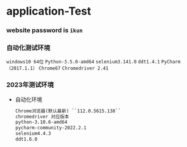 # application-Test
### website password is `ikun`

### 自动化测试环境
  ``windows10 64位``
  ``Python-3.5.0-amd64``
  ``selenium3.141.0``
  ``ddt1.4.1``
  ``PyCharm（2017.1.1）``
  ``Chrome67``
  ``Chromedriver 2.41``




  ### 2023年测试环境
  - 自动化环境

    ```markdown
    Chrome浏览器(默认最新) ``112.0.5615.138``
    chromedriver 对应版本
    python-3.10.6-amd64
    pycharm-community-2022.2.1
    selenium4.4.3
    ddt1.6.0
    ```

    
